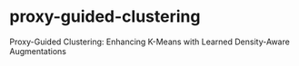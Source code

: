 # proxy-guided-clustering
Proxy-Guided Clustering: Enhancing K-Means with Learned Density-Aware Augmentations
